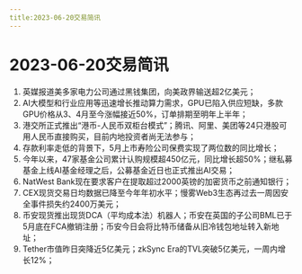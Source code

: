 ```yaml
---
title:2023-06-20交易简讯
---
```

# 2023-06-20交易简讯
1. 英媒报道美多家电力公司通过黑钱集团，向美政界输送超2亿美元；
2. AI大模型和行业应用等迅速增长推动算力需求，GPU已陷入供应短缺，多款GPU价格从3、4月至今涨幅接近50%，订单排期至明年上半年；
3. 港交所正式推出“港币-人民币双柜台模式”；腾讯、阿里、美团等24只港股可用人民币直接购买，目前内地投资者尚无法参与；
4. 存款利率走低的背景下，5月上市寿险公司保费实现了两位数的同比增长；
5. 今年以来，47家基金公司累计认购规模超450亿元，同比增长超50%；继私募基金上线AI基金经理之后，公募基金近日也正式推出AI交易；
6. NatWest Bank现在要求客户在提取超过2000英镑的加密货币之前通知银行；
7. CEX现货交易日均数据已降至今年年初水平；慢雾Web3生态再过去一周因安全事件损失约2400万美元；
8. 币安现货推出现货DCA（平均成本法）机器人；币安在英国的子公司BML已于5月底在FCA撤销注册；币安今日会将比特币储备从旧冷钱包地址转入新地址；
9. Tether市值昨日突降近5亿美元；zkSync Era的TVL突破5亿美元，一周内增长12%；